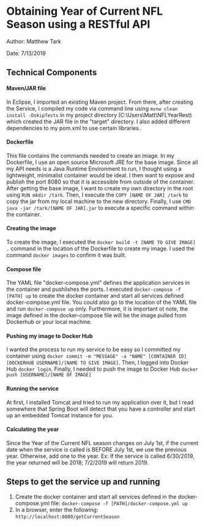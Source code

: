 # Obtaining Year of Current NFL Season using a RESTful API

Author: Matthew Tark

Date: 7/13/2019

## Technical Components

#### Maven/JAR file

In Eclipse, I imported an existing Maven project. From there, after creating the Service, I compiled my code via command line using ``mvnw clean install -DskipTests`` in my project directory (C:\Users\Matt\NFLYearRest) which created the JAR file in the "target" directory. I also added different dependencies to my pom.xml to use certain libraries.

#### Dockerfile

This file contains the commands needed to create an image. In my Dockerfile, I use an open source Microsoft JRE for the base image. Since all my API needs is a Java Runtime Environment to run, I thought using a lightweight, minimalist container would be ideal. I then want to expose and publish the port 8080  so that it is accessible from outside of the container. After getting the base image, I want to create my own directory in the root using ``RUN mkdir /tark``. Then, I execute the ``COPY [NAME OF JAR] /tark`` to copy the jar from my local machine to the new directory. Finally, I use ``CMD java -jar /tark/[NAME OF JAR].jar`` to execute a specific command within the container. 

#### Creating the image

To create the image, I executed the ``docker build -t [NAME TO GIVE IMAGE] .`` command in the location of the Dockerfile to create my image. I used the command ``docker images`` to confirm it was built.

#### Compose file

The YAML file "docker-compose.yml" defines the application services in the container and pushlishes the ports. I executed ``docker-compose -f [PATH] up`` to create the docker container and start all services defined docker-compose.yml file. You could also go to the location of the YAML file and run ``docker-compose up`` only. Furthermore, it is important ot note, the image defined in the docker-compose file will be the image pulled from Dockerhub or your local machine.

#### Pushing my image to Docker Hub

I wanted the process to run my service to be easy so I committed my container using ``docker commit -m "MESSAGE" -a "NAME" [CONTAINER ID] [DOCKERHUB USERNAME]/[NAME TO GIVE IMAGE]``. Then, I logged into Docker Hub ``docker login``. Finally, I needed to push the image to Docker Hub ``docker push [USERNAME]/[NAME OF IMAGE]``

#### Running the service

At first, I installed Tomcat and tried to run my application over it, but I read somewhere that Spring Boot will detect that you have a controller and start up an embedded Tomcat instance for you.

#### Calculating the year

Since the Year of the Current NFL season changes on July 1st, if the current date when the service is called is BEFORE July 1st, we use the previous year. Otherwise, add one to the year. Ex: If the service is called 6/30/2019, the year returned will be 2018; 7/2/2019 will return 2019.


## Steps to  get the service up and running
1. Create the docker container and start all services defined in the docker-compose.yml file: ``docker-compose -f [PATH]/docker-compose.yml up``
2. In a browser, enter the following: ``http://localhost:8080/getCurrentSeason``